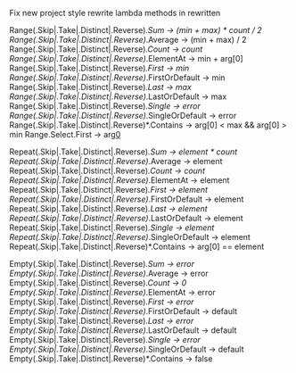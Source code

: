 ﻿Fix new project style
rewrite lambda methods in rewritten

Range(.Skip|.Take|.Distinct|.Reverse)*.Sum              -> (min + max) * count / 2
Range(.Skip|.Take|.Distinct|.Reverse)*.Average          -> (min + max) / 2
Range(.Skip|.Take|.Distinct|.Reverse)*.Count            -> count
Range(.Skip|.Take|.Distinct|.Reverse)*.ElementAt        -> min + arg[0]
Range(.Skip|.Take|.Distinct|.Reverse)*.First            -> min
Range(.Skip|.Take|.Distinct|.Reverse)*.FirstOrDefault   -> min
Range(.Skip|.Take|.Distinct|.Reverse)*.Last             -> max
Range(.Skip|.Take|.Distinct|.Reverse)*.LastOrDefault    -> max
Range(.Skip|.Take|.Distinct|.Reverse)*.Single           -> error
Range(.Skip|.Take|.Distinct|.Reverse)*.SingleOrDefault  -> error
Range(.Skip|.Take|.Distinct|.Reverse)*.Contains         -> arg[0] < max && arg[0] > min
Range.Select.First                                      -> arg[0](min)

Repeat(.Skip|.Take|.Distinct|.Reverse)*.Sum             -> element * count
Repeat(.Skip|.Take|.Distinct|.Reverse)*.Average         -> element
Repeat(.Skip|.Take|.Distinct|.Reverse)*.Count           -> count
Repeat(.Skip|.Take|.Distinct|.Reverse)*.ElementAt       -> element
Repeat(.Skip|.Take|.Distinct|.Reverse)*.First           -> element
Repeat(.Skip|.Take|.Distinct|.Reverse)*.FirstOrDefault  -> element
Repeat(.Skip|.Take|.Distinct|.Reverse)*.Last            -> element
Repeat(.Skip|.Take|.Distinct|.Reverse)*.LastOrDefault   -> element
Repeat(.Skip|.Take|.Distinct|.Reverse)*.Single          -> element
Repeat(.Skip|.Take|.Distinct|.Reverse)*.SingleOrDefault -> element
Repeat(.Skip|.Take|.Distinct|.Reverse)*.Contains        -> arg[0] == element

Empty(.Skip|.Take|.Distinct|.Reverse)*.Sum             -> error
Empty(.Skip|.Take|.Distinct|.Reverse)*.Average         -> error
Empty(.Skip|.Take|.Distinct|.Reverse)*.Count           -> 0
Empty(.Skip|.Take|.Distinct|.Reverse)*.ElementAt       -> error
Empty(.Skip|.Take|.Distinct|.Reverse)*.First           -> error
Empty(.Skip|.Take|.Distinct|.Reverse)*.FirstOrDefault  -> default
Empty(.Skip|.Take|.Distinct|.Reverse)*.Last            -> error
Empty(.Skip|.Take|.Distinct|.Reverse)*.LastOrDefault   -> default
Empty(.Skip|.Take|.Distinct|.Reverse)*.Single          -> error
Empty(.Skip|.Take|.Distinct|.Reverse)*.SingleOrDefault -> default
Empty(.Skip|.Take|.Distinct|.Reverse)*.Contains        -> false


